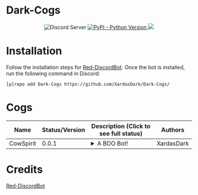 # Dark-Cogs
<p align="center">
    <img src="https://discord.com/api/v9/guilds/1198649628787212458/widget.png?style=shield" alt="Discord Server">
  <a href="https://www.python.org/downloads/">
    <img alt="PyPI - Python Version" src="https://img.shields.io/pypi/pyversions/Red-Discordbot">
  </a>
     <img src="https://img.shields.io/badge/Maintained%3F-yes-green.svg">
</p>

# Installation
Follow the installation steps for [Red-DiscordBot](https://github.com/Cog-Creators/Red-DiscordBot).
Once the bot is installed, run the following command in Discord:

`[p]repo add Dark-Cogs https://github.com/XardasDark/Dark-Cogs/`

# Cogs
| Name              | Status/Version   | Description (Click to see full status)                                                                                                                     | Authors                                            |
|-------------------|------------------|------------------------------------------------------------------------------------------------------------------------------------------------------------|----------------------------------------------------|
| CowSpirit               | 0.0.1            | <details><summary>A BDO Bot!</summary>Doing cow things!</details>                                                                   | XardasDark                                         |

# Credits
[Red-DiscordBot](https://github.com/Cog-Creators/Red-DiscordBot)
